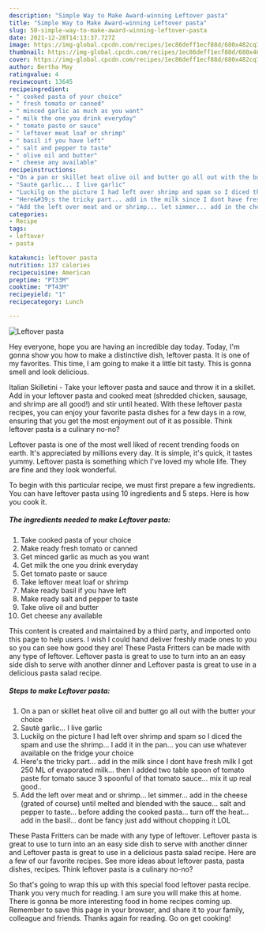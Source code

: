 ```yaml
---
description: "Simple Way to Make Award-winning Leftover pasta"
title: "Simple Way to Make Award-winning Leftover pasta"
slug: 50-simple-way-to-make-award-winning-leftover-pasta
date: 2021-12-28T14:13:37.727Z
image: https://img-global.cpcdn.com/recipes/1ec86deff1ecf88d/680x482cq70/leftover-pasta-recipe-main-photo.jpg
thumbnail: https://img-global.cpcdn.com/recipes/1ec86deff1ecf88d/680x482cq70/leftover-pasta-recipe-main-photo.jpg
cover: https://img-global.cpcdn.com/recipes/1ec86deff1ecf88d/680x482cq70/leftover-pasta-recipe-main-photo.jpg
author: Bertha May
ratingvalue: 4
reviewcount: 13645
recipeingredient:
- " cooked pasta of your choice"
- " fresh tomato or canned"
- " minced garlic as much as you want"
- " milk the one you drink everyday"
- " tomato paste or sauce"
- " leftover meat loaf or shrimp"
- " basil if you have left"
- " salt and pepper to taste"
- " olive oil and butter"
- " cheese any available"
recipeinstructions:
- "On a pan or skillet heat olive oil and butter go all out with the butter your choice"
- "Sautè garlic... I live garlic"
- "Luckilg on the picture I had left over shrimp and spam so I diced the spam and use the shrimp... I add it in the pan... you can use whatever available on the fridge your choice"
- "Here&#39;s the tricky part... add in the milk since I dont have fresh milk I got 250 ML of evaporated milk... then I added two table spoon of tomato paste for tomato sauce 3 spoonful of that tomato sauce... mix it up real good.."
- "Add the left over meat and or shrimp... let simmer... add in the cheese (grated of course) until melted and blended with the sauce... salt and pepper to taste... before adding the cooked pasta... turn off the heat... add in the basil... dont be fancy just add without chopping it LOL"
categories:
- Recipe
tags:
- leftover
- pasta

katakunci: leftover pasta 
nutrition: 137 calories
recipecuisine: American
preptime: "PT33M"
cooktime: "PT43M"
recipeyield: "1"
recipecategory: Lunch

---
```



![Leftover pasta](https://img-global.cpcdn.com/recipes/1ec86deff1ecf88d/680x482cq70/leftover-pasta-recipe-main-photo.jpg)

Hey everyone, hope you are having an incredible day today. Today, I'm gonna show you how to make a distinctive dish, leftover pasta. It is one of my favorites. This time, I am going to make it a little bit tasty. This is gonna smell and look delicious.

Italian Skilletini - Take your leftover pasta and sauce and throw it in a skillet. Add in your leftover pasta and cooked meat (shredded chicken, sausage, and shrimp are all good!) and stir until heated. With these leftover pasta recipes, you can enjoy your favorite pasta dishes for a few days in a row, ensuring that you get the most enjoyment out of it as possible. Think leftover pasta is a culinary no-no?

Leftover pasta is one of the most well liked of recent trending foods on earth. It's appreciated by millions every day. It is simple, it's quick, it tastes yummy. Leftover pasta is something which I've loved my whole life. They are fine and they look wonderful.


To begin with this particular recipe, we must first prepare a few ingredients. You can have leftover pasta using 10 ingredients and 5 steps. Here is how you cook it.

<!--inarticleads1-->

##### The ingredients needed to make Leftover pasta:

1. Take  cooked pasta of your choice
1. Make ready  fresh tomato or canned
1. Get  minced garlic as much as you want
1. Get  milk the one you drink everyday
1. Get  tomato paste or sauce
1. Take  leftover meat loaf or shrimp
1. Make ready  basil if you have left
1. Make ready  salt and pepper to taste
1. Take  olive oil and butter
1. Get  cheese any available


This content is created and maintained by a third party, and imported onto this page to help users. I wish I could hand deliver freshly made ones to you so you can see how good they are! These Pasta Fritters can be made with any type of leftover. Leftover pasta is great to use to turn into an an easy side dish to serve with another dinner and Leftover pasta is great to use in a delicious pasta salad recipe. 

<!--inarticleads2-->

##### Steps to make Leftover pasta:

1. On a pan or skillet heat olive oil and butter go all out with the butter your choice
1. Sautè garlic... I live garlic
1. Luckilg on the picture I had left over shrimp and spam so I diced the spam and use the shrimp... I add it in the pan... you can use whatever available on the fridge your choice
1. Here&#39;s the tricky part... add in the milk since I dont have fresh milk I got 250 ML of evaporated milk... then I added two table spoon of tomato paste for tomato sauce 3 spoonful of that tomato sauce... mix it up real good..
1. Add the left over meat and or shrimp... let simmer... add in the cheese (grated of course) until melted and blended with the sauce... salt and pepper to taste... before adding the cooked pasta... turn off the heat... add in the basil... dont be fancy just add without chopping it LOL


These Pasta Fritters can be made with any type of leftover. Leftover pasta is great to use to turn into an an easy side dish to serve with another dinner and Leftover pasta is great to use in a delicious pasta salad recipe. Here are a few of our favorite recipes. See more ideas about leftover pasta, pasta dishes, recipes. Think leftover pasta is a culinary no-no? 

So that's going to wrap this up with this special food leftover pasta recipe. Thank you very much for reading. I am sure you will make this at home. There is gonna be more interesting food in home recipes coming up. Remember to save this page in your browser, and share it to your family, colleague and friends. Thanks again for reading. Go on get cooking!
